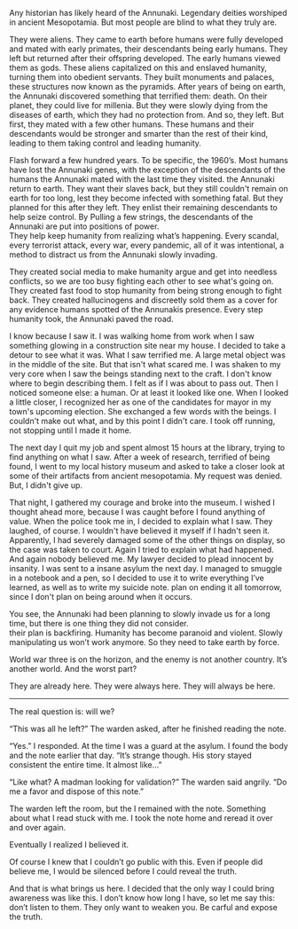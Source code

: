 

Any historian has likely heard of the Annunaki. Legendary deities worshiped in ancient Mesopotamia. But most people are blind to what they truly are.  



They were aliens. They came to earth before humans were fully developed and mated with early primates, their descendants being early humans. They left but returned after their offspring developed. The early humans viewed them as gods. These aliens capitalized on this and enslaved humanity, turning them into obedient servants. They built monuments and palaces, these structures now known as the pyramids.  After years of being on earth, the Annunaki discovered something that terrified them: death. On their planet, they could live for millenia. But  they were slowly dying from the diseases of earth, which they had no protection from. And so, they left. But first, they mated with a few other humans. These humans and their descendants would be stronger and smarter than the rest of their kind, leading to them taking control and leading humanity.   



Flash forward a few hundred years. To be specific, the 1960’s. Most humans have lost the Annunaki genes, with the exception of the descendants of the humans the Annunaki mated with the last time they visited. the Annunaki return to earth. They want their slaves back, but they still couldn't remain on earth for too long, lest they become infected with something fatal. But they planned for this after they left. They enlist their remaining descendants to help seize control. By Pulling a few strings, the descendants of the Annunaki are put into positions of power.  
 They help keep humanity from realizing what’s happening. Every scandal, every terrorist attack, every war, every pandemic, all of it was intentional, a method to distract us from the Annunaki slowly invading. 



They created social media to make humanity argue and get into needless conflicts, so we are too busy fighting each other to see what's going on. They created fast food to stop humanity from being strong enough to fight back. They created hallucinogens and discreetly sold them as a cover for any evidence humans spotted of the Annunakis presence. Every step humanity took, the Annunaki paved the road.  



I know because I saw it. I was walking home from work when I saw something glowing in a construction site near my house. I decided to take a detour to see what it was. What I saw terrified me. A large metal object was in the middle of the site. But that isn't what scared me. I was shaken to my very core when I saw the beings standing next to the craft. I don't know where to begin describing them. I felt as if I was about to pass out. Then I noticed someone else: a human. Or at least it looked like one. When I looked a little closer, I recognized her as one of the candidates for mayor in my town's upcoming election. She exchanged a few words with the beings. I couldn't make out what, and by this point I didn't care. I took off running, not stopping until I made it home. 



The next day I quit my job and spent almost 15 hours at the library, trying to find anything on what I saw. After a week of research, terrified of being found, I went to my local history museum and asked to take a closer look at some of their artifacts from ancient mesopotamia. My request was denied. But, I didn't give up.  



That night, I gathered my courage and broke into the museum. I wished I thought ahead more, because I was caught before I found anything of value. When the police took me in, I decided to explain what I saw. They laughed, of course. I wouldn't have believed it myself if I hadn't seen it. Apparently, I had severely damaged some of the other things on display, so the case was taken to court. Again I tried to explain what had happened. And again nobody believed me. My lawyer decided to plead innocent by insanity. I was sent to a insane asylum the next day. I managed to smuggle in a notebook and a pen, so I decided to use it to write everything I’ve learned, as well as to write my suicide note. plan on ending it all tomorrow, since I don't plan on being around when it occurs. 



You see, the Annunaki had been planning to slowly invade us for a long time, but there is one thing they did not consider.  
their plan is backfiring. Humanity has become paranoid and violent. Slowly manipulating us won’t work anymore. So they need to take earth by force.  



World war three is on the horizon, and the enemy is not another country. It’s another world. And the worst part? 



They are already here. They were always here. They will always be here.  


*************************************************


The real question is: will we?


“This was all he left?” The warden asked, after he finished reading the note.


“Yes.” I responded. At the time I was a guard at the asylum. I found the body and the note earlier that day. “It’s strange though. His story stayed consistent the entire time. It almost like…” 


“Like what? A madman looking for validation?” The warden said angrily. “Do me a favor and dispose of this note.” 


The warden left the room, but the I remained  with the note. Something about what I read stuck with me. I took the note home and reread it over and over again. 


Eventually I realized I believed it.


Of course I knew that I couldn’t go public with this. Even if people did believe me, I would be silenced before I could reveal the truth.


And that is what brings us here. I decided that the only way I could bring awareness was like this. I don’t know how long I have, so let me say this: don’t listen to them. They only want to weaken you. Be carful and expose the truth.